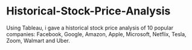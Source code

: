 # Historical-Stock-Price-Analysis
Using Tableau, i gave a historical stock price analysis of 10 popular companies: Facebook, Google, Amazon, Apple, Microsoft, Netflix, Tesla, Zoom, Walmart and Uber.
